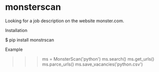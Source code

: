 # monsterscan
Looking for a job description on the website monster.com.

Installation

$ pip install monstrscan

Example

>>> ms = MonsterScan('python')
>>> ms.search()
>>> ms.get_urls()
>>> ms.parce_urls()
>>> ms.save_vacancies('python.csv')

